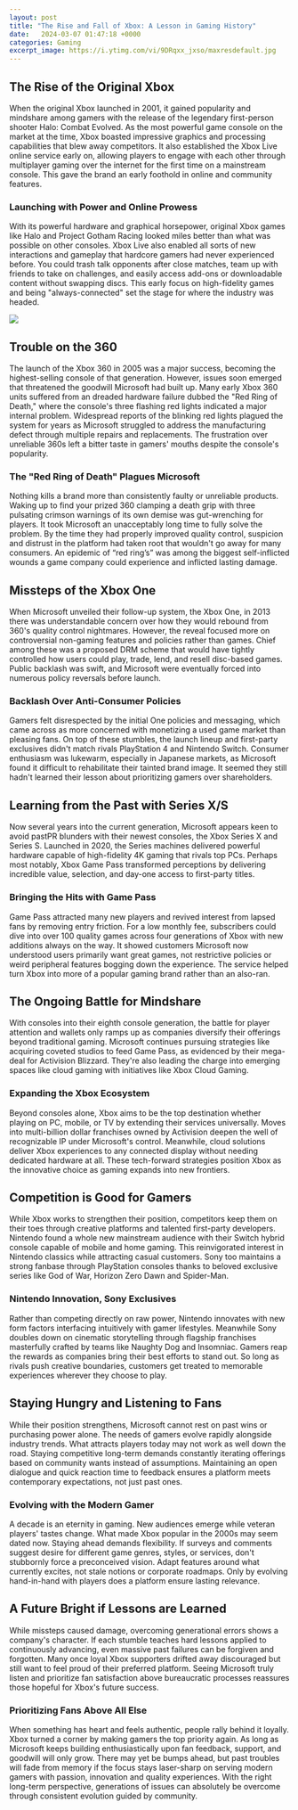 ```yaml
---
layout: post
title: "The Rise and Fall of Xbox: A Lesson in Gaming History"
date:   2024-03-07 01:47:18 +0000
categories: Gaming
excerpt_image: https://i.ytimg.com/vi/9DRqxx_jxso/maxresdefault.jpg
---
```


## The Rise of the Original Xbox
When the original Xbox launched in 2001, it gained popularity and mindshare among gamers with the release of the legendary first-person shooter Halo: Combat Evolved. As the most powerful game console on the market at the time, Xbox boasted impressive graphics and processing capabilities that blew away competitors. It also established the Xbox Live online service early on, allowing players to engage with each other through multiplayer gaming over the internet for the first time on a mainstream console. This gave the brand an early foothold in online and community features. 
### Launching with Power and Online Prowess
With its powerful hardware and graphical horsepower, original Xbox games like Halo and Project Gotham Racing looked miles better than what was possible on other consoles. Xbox Live also enabled all sorts of new interactions and gameplay that hardcore gamers had never experienced before. You could trash talk opponents after close matches, team up with friends to take on challenges, and easily access add-ons or downloadable content without swapping discs. This early focus on high-fidelity games and being "always-connected" set the stage for where the industry was headed.

![](https://i.ytimg.com/vi/9DRqxx_jxso/maxresdefault.jpg)
## Trouble on the 360 
The launch of the Xbox 360 in 2005 was a major success, becoming the highest-selling console of that generation. However, issues soon emerged that threatened the goodwill Microsoft had built up. Many early Xbox 360 units suffered from an dreaded hardware failure dubbed the "Red Ring of Death," where the console's three flashing red lights indicated a major internal problem. Widespread reports of the blinking red lights plagued the system for years as Microsoft struggled to address the manufacturing defect through multiple repairs and replacements. The frustration over unreliable 360s left a bitter taste in gamers' mouths despite the console's popularity.
### The "Red Ring of Death" Plagues Microsoft
Nothing kills a brand more than consistently faulty or unreliable products. Waking up to find your prized 360 clamping a death grip with three pulsating crimson warnings of its own demise was gut-wrenching for players. It took Microsoft an unacceptably long time to fully solve the problem. By the time they had properly improved quality control, suspicion and distrust in the platform had taken root that wouldn't go away for many consumers. An epidemic of “red ring’s” was among the biggest self-inflicted wounds a game company could experience and inflicted lasting damage. 
## Missteps of the Xbox One
When Microsoft unveiled their follow-up system, the Xbox One, in 2013 there was understandable concern over how they would rebound from 360's quality control nightmares. However, the reveal focused more on controversial non-gaming features and policies rather than games. Chief among these was a proposed DRM scheme that would have tightly controlled how users could play, trade, lend, and resell disc-based games. Public backlash was swift, and Microsoft were eventually forced into numerous policy reversals before launch.
### Backlash Over Anti-Consumer Policies 
Gamers felt disrespected by the initial One policies and messaging, which came across as more concerned with monetizing a used game market than pleasing fans. On top of these stumbles, the launch lineup and first-party exclusives didn't match rivals PlayStation 4 and Nintendo Switch. Consumer enthusiasm was lukewarm, especially in Japanese markets, as Microsoft found it difficult to rehabilitate their tainted brand image. It seemed they still hadn't learned their lesson about prioritizing gamers over shareholders.
## Learning from the Past with Series X/S
Now several years into the current generation, Microsoft appears keen to avoid pastPR blunders with their newest consoles, the Xbox Series X and Series S. Launched in 2020, the Series machines delivered powerful hardware capable of high-fidelity 4K gaming that rivals top PCs. Perhaps most notably, Xbox Game Pass transformed perceptions by delivering incredible value, selection, and day-one access to first-party titles.
### Bringing the Hits with Game Pass
Game Pass attracted many new players and revived interest from lapsed fans by removing entry friction. For a low monthly fee, subscribers could dive into over 100 quality games across four generations of Xbox with new additions always on the way. It showed customers Microsoft now understood users primarily want great games, not restrictive policies or weird peripheral features bogging down the experience. The service helped turn Xbox into more of a popular gaming brand rather than an also-ran.
## The Ongoing Battle for Mindshare
With consoles into their eighth console generation, the battle for player attention and wallets only ramps up as companies diversify their offerings beyond traditional gaming. Microsoft continues pursuing strategies like acquiring coveted studios to feed Game Pass, as evidenced by their mega-deal for Activision Blizzard. They're also leading the charge into emerging spaces like cloud gaming with initiatives like Xbox Cloud Gaming.  
### Expanding the Xbox Ecosystem 
Beyond consoles alone, Xbox aims to be the top destination whether playing on PC, mobile, or TV by extending their services universally. Moves into multi-billion dollar franchises owned by Activision deepen the well of recognizable IP under Microsoft's control. Meanwhile, cloud solutions deliver Xbox experiences to any connected display without needing dedicated hardware at all. These tech-forward strategies position Xbox as the innovative choice as gaming expands into new frontiers.
## Competition is Good for Gamers
While Xbox works to strengthen their position, competitors keep them on their toes through creative platforms and talented first-party developers. Nintendo found a whole new mainstream audience with their Switch hybrid console capable of mobile and home gaming. This reinvigorated interest in Nintendo classics while attracting casual customers. Sony too maintains a strong fanbase through PlayStation consoles thanks to beloved exclusive series like God of War, Horizon Zero Dawn and Spider-Man. 
### Nintendo Innovation, Sony Exclusives 
Rather than competing directly on raw power, Nintendo innovates with new form factors interfacing intuitively with gamer lifestyles. Meanwhile Sony doubles down on cinematic storytelling through flagship franchises masterfully crafted by teams like Naughty Dog and Insomniac. Gamers reap the rewards as companies bring their best efforts to stand out. So long as rivals push creative boundaries, customers get treated to memorable experiences wherever they choose to play.
## Staying Hungry and Listening to Fans  
While their position strengthens, Microsoft cannot rest on past wins or purchasing power alone. The needs of gamers evolve rapidly alongside industry trends. What attracts players today may not work as well down the road. Staying competitive long-term demands constantly iterating offerings based on community wants instead of assumptions. Maintaining an open dialogue and quick reaction time to feedback ensures a platform meets contemporary expectations, not just past ones.  
### Evolving with the Modern Gamer
A decade is an eternity in gaming. New audiences emerge while veteran players' tastes change. What made Xbox popular in the 2000s may seem dated now. Staying ahead demands flexibility. If surveys and comments suggest desire for different game genres, styles, or services, don't stubbornly force a preconceived vision. Adapt features around what currently excites, not stale notions or corporate roadmaps. Only by evolving hand-in-hand with players does a platform ensure lasting relevance.
## A Future Bright if Lessons are Learned
While missteps caused damage, overcoming generational errors shows a company's character. If each stumble teaches hard lessons applied to continuously advancing, even massive past failures can be forgiven and forgotten. Many once loyal Xbox supporters drifted away discouraged but still want to feel proud of their preferred platform. Seeing Microsoft truly listen and prioritize fan satisfaction above bureaucratic processes reassures those hopeful for Xbox's future success.  
### Prioritizing Fans Above All Else
When something has heart and feels authentic, people rally behind it loyally. Xbox turned a corner by making gamers the top priority again. As long as Microsoft keeps building enthusiastically upon fan feedback, support, and goodwill will only grow. There may yet be bumps ahead, but past troubles will fade from memory if the focus stays laser-sharp on serving modern gamers with passion, innovation and quality experiences. With the right long-term perspective, generations of issues can absolutely be overcome through consistent evolution guided by community.
